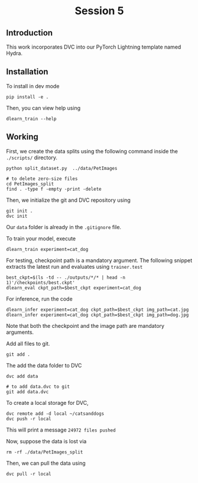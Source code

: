 <div align="center">

# Session 5

</div>


## Introduction

This work incorporates DVC into our PyTorch Lightning template named Hydra.

## Installation


To install in dev mode

```
pip install -e .
```

Then, you can view help using

```
dlearn_train --help
```

## Working

First, we create the data splits using the following command inside the `./scripts/` directory.

```
python split_dataset.py  ../data/PetImages

# to delete zero-size files
cd PetImages_split
find . -type f -empty -print -delete
```

Then, we initialize the git and DVC repository using 

```
git init .
dvc init
```

Our `data` folder is already in the `.gitignore` file.


To train your model, execute
```
dlearn_train experiment=cat_dog
```


For testing, checkpoint path is a mandatory argument. The following snippet extracts the latest run and evaluates using `trainer.test`


```
best_ckpt=$(ls -td -- ./outputs/*/* | head -n 1)'/checkpoints/best.ckpt'
dlearn_eval ckpt_path=$best_ckpt experiment=cat_dog
```

For inference, run the code

```
dlearn_infer experiment=cat_dog ckpt_path=$best_ckpt img_path=cat.jpg
dlearn_infer experiment=cat_dog ckpt_path=$best_ckpt img_path=dog.jpg
```

Note that both the checkpoint and the image path are mandatory arguments.


Add all files to git.

```
git add .
```
The add the data folder to DVC

```
dvc add data

# to add data.dvc to git
git add data.dvc
```

To create a local storage for DVC,

```
dvc remote add -d local ~/catsanddogs
dvc push -r local
```

This will print a message `24972 files pushed`


Now, suppose the data is lost via

```
rm -rf ./data/PetImages_split
```

Then, we can pull the data using 
```
dvc pull -r local
```

